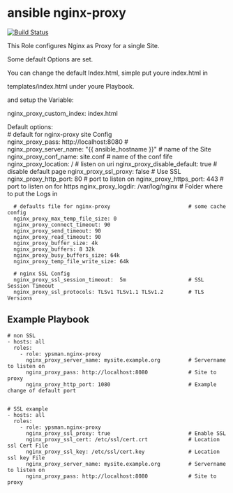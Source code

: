 ansible nginx-proxy
===================
[![Build Status](https://travis-ci.org/ypsman/ansible-nginx-proxy.svg?branch=master)](https://travis-ci.org/ypsman/ansible-nginx-proxy)

This Role configures Nginx as Proxy for a single Site.

Some default Options are set.

You can change the default Index.html, simple put youre index.html in

templates/index.html under youre Playbook.

and setup the Variable:

nginx_proxy_custom_index: index.html


Default options: <br>
      # default for nginx-proxy site Config <br>
      nginx_proxy_pass: http://localhost:8080                 # <br>
      nginx_proxy_server_name: "{{ ansible_hostname }}"       # name of the Site
      nginx_proxy_conf_name: site.conf                        # name of the conf fife
      nginx_proxy_location: /                                 # listen on uri
      nginx_proxy_disable_default: true                       # disable default page
      nginx_proxy_ssl_proxy: false                            # Use SSL
      nginx_proxy_http_port: 80                               # port to listen on
      nginx_proxy_https_port: 443                             # port to listen on for https
      nginx_proxy_logdir: /var/log/nginx                      # Folder where to put the Logs in

      # defaults file for nginx-proxy                         # some cache config
      nginx_proxy_max_temp_file_size: 0  
      nginx_proxy_connect_timeout: 90
      nginx_proxy_send_timeout: 90
      nginx_proxy_read_timeout: 90
      nginx_proxy_buffer_size: 4k
      nginx_proxy_buffers: 8 32k
      nginx_proxy_busy_buffers_size: 64k
      nginx_proxy_temp_file_write_size: 64k

      # nginx SSL Config
      nginx_proxy_ssl_session_timeout:  5m                    # SSL Session Timeout
      nginx_proxy_ssl_protocols: TLSv1 TLSv1.1 TLSv1.2        # TLS Versions


Example Playbook
----------------

    # non SSL
    - hosts: all
      roles:
        - role: ypsman.nginx-proxy
          nginx_proxy_server_name: mysite.example.org         # Servername to listen on  
          nginx_proxy_pass: http://localhost:8080             # Site to proxy
          nginx_proxy_http_port: 1080                         # Example change of default port


    # SSL example
    - hosts: all
      roles:
        - role: ypsman.nginx-proxy
          nginx_proxy_ssl_proxy: true                         # Enable SSL
          nginx_proxy_ssl_cert: /etc/ssl/cert.crt             # Location ssl Cert File
          nginx_proxy_ssl_key: /etc/ssl/cert.key              # Location ssl key File
          nginx_proxy_server_name: mysite.example.org         # Servername to listen on  
          nginx_proxy_pass: http://localhost:8080             # Site to proxy
